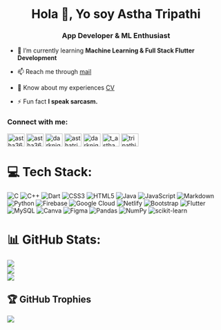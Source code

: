 <h1 align="center">Hola 👋, Yo soy Astha Tripathi</h1>
<h3 align="center">App Developer & ML Enthusiast</h3>

- 🌱 I’m currently learning **Machine Learning & Full Stack Flutter Development**

- 📫 Reach me through [mail](mailto:tripathiastha369@gmail.com)

- 📄 Know about my experiences [CV](https://drive.google.com/file/d/1ttyypSPbb3zFnLTgRXOYpWNZ0tZkgfnH/view?usp=sharing)

- ⚡ Fun fact **I speak sarcasm.**

<h3 align="left">Connect with me:</h3>
<p align="left">
<a href="https://codepen.io/astha369" target="blank"><img align="center" src="https://raw.githubusercontent.com/rahuldkjain/github-profile-readme-generator/master/src/images/icons/Social/codepen.svg" alt="astha369" height="30" width="40" /></a>
<a href="https://dev.to/astha369" target="blank"><img align="center" src="https://raw.githubusercontent.com/rahuldkjain/github-profile-readme-generator/master/src/images/icons/Social/devto.svg" alt="astha369" height="30" width="40" /></a>
<a href="https://twitter.com/darknight_027" target="blank"><img align="center" src="https://raw.githubusercontent.com/rahuldkjain/github-profile-readme-generator/master/src/images/icons/Social/twitter.svg" alt="darknight_027" height="30" width="40" /></a>
<a href="https://linkedin.com/in/asthatripathi" target="blank"><img align="center" src="https://raw.githubusercontent.com/rahuldkjain/github-profile-readme-generator/master/src/images/icons/Social/linked-in-alt.svg" alt="asthatripathi" height="30" width="40" /></a>
<a href="https://medium.com/darknight27" target="blank"><img align="center" src="https://raw.githubusercontent.com/rahuldkjain/github-profile-readme-generator/master/src/images/icons/Social/medium.svg" alt="darknight27" height="30" width="40" /></a>
<a href="https://www.codechef.com/users/t_astha" target="blank"><img align="center" src="https://cdn.jsdelivr.net/npm/simple-icons@3.1.0/icons/codechef.svg" alt="t_astha" height="30" width="40" /></a>
<a href="https://www.hackerrank.com/tripathiastha369" target="blank"><img align="center" src="https://raw.githubusercontent.com/rahuldkjain/github-profile-readme-generator/master/src/images/icons/Social/hackerrank.svg" alt="tripathiastha369" height="30" width="40" /></a>
</p>


# 💻 Tech Stack:
![C](https://img.shields.io/badge/c-%2300599C.svg?style=for-the-badge&logo=c&logoColor=white) ![C++](https://img.shields.io/badge/c++-%2300599C.svg?style=for-the-badge&logo=c%2B%2B&logoColor=white) ![Dart](https://img.shields.io/badge/dart-%230175C2.svg?style=for-the-badge&logo=dart&logoColor=white) ![CSS3](https://img.shields.io/badge/css3-%231572B6.svg?style=for-the-badge&logo=css3&logoColor=white) ![HTML5](https://img.shields.io/badge/html5-%23E34F26.svg?style=for-the-badge&logo=html5&logoColor=white) ![Java](https://img.shields.io/badge/java-%23ED8B00.svg?style=for-the-badge&logo=java&logoColor=white) ![JavaScript](https://img.shields.io/badge/javascript-%23323330.svg?style=for-the-badge&logo=javascript&logoColor=%23F7DF1E) ![Markdown](https://img.shields.io/badge/markdown-%23000000.svg?style=for-the-badge&logo=markdown&logoColor=white) ![Python](https://img.shields.io/badge/python-3670A0?style=for-the-badge&logo=python&logoColor=ffdd54) ![Firebase](https://img.shields.io/badge/firebase-%23039BE5.svg?style=for-the-badge&logo=firebase) ![Google Cloud](https://img.shields.io/badge/Google%20Cloud-%234285F4.svg?style=for-the-badge&logo=google-cloud&logoColor=white) ![Netlify](https://img.shields.io/badge/netlify-%23000000.svg?style=for-the-badge&logo=netlify&logoColor=#00C7B7) ![Bootstrap](https://img.shields.io/badge/bootstrap-%23563D7C.svg?style=for-the-badge&logo=bootstrap&logoColor=white) ![Flutter](https://img.shields.io/badge/Flutter-%2302569B.svg?style=for-the-badge&logo=Flutter&logoColor=white) ![MySQL](https://img.shields.io/badge/mysql-%2300f.svg?style=for-the-badge&logo=mysql&logoColor=white) ![Canva](https://img.shields.io/badge/Canva-%2300C4CC.svg?style=for-the-badge&logo=Canva&logoColor=white) 	![Figma](https://img.shields.io/badge/figma-%23F24E1E.svg?style=for-the-badge&logo=figma&logoColor=white) ![Pandas](https://img.shields.io/badge/pandas-%23150458.svg?style=for-the-badge&logo=pandas&logoColor=white) ![NumPy](https://img.shields.io/badge/numpy-%23013243.svg?style=for-the-badge&logo=numpy&logoColor=white) ![scikit-learn](https://img.shields.io/badge/scikit--learn-%23F7931E.svg?style=for-the-badge&logo=scikit-learn&logoColor=white)
# 📊 GitHub Stats:
![](https://github-readme-stats.vercel.app/api?username=Astha369&theme=dark&hide_border=false&include_all_commits=false&count_private=false)<br/>
![](https://github-readme-streak-stats.herokuapp.com/?user=Astha369&theme=dark&hide_border=false)<br/>
![](https://github-readme-stats.vercel.app/api/top-langs/?username=Astha369&theme=dark&hide_border=false&include_all_commits=false&count_private=false&layout=compact)

## 🏆 GitHub Trophies
![](https://github-profile-trophy.vercel.app/?username=Astha369&theme=radical&no-frame=false&no-bg=false&margin-w=4)
